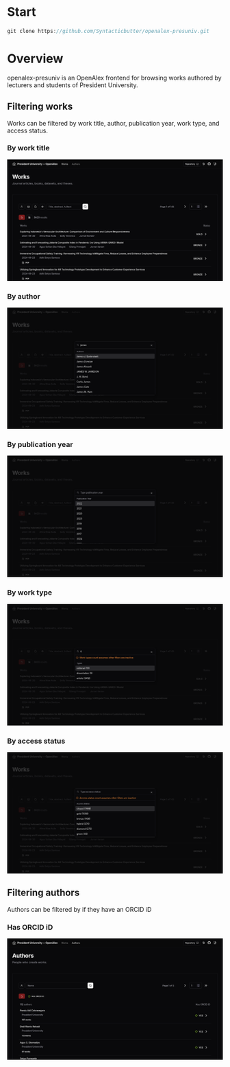 # Start
```js
git clone https://github.com/Syntacticbutter/openalex-presuniv.git
```

# Overview
openalex-presuniv is an OpenAlex frontend for browsing works authored by lecturers and students of President University.

## Filtering works
Works can be filtered by work title, author, publication year, work type, and access status.

### By work title
![Filter by work title](static/readme/works.png)

### By author
![Filter by author](static/readme/autocomplete_author.png)

### By publication year
![Filter by publication year](static/readme/filter_year.png)

### By work type
![Filter by work type](static/readme/autocomplete_type.png)

### By access status
![Filter by access status](static/readme/filter_status.png)

## Filtering authors
Authors can be filtered by if they have an ORCID iD

### Has ORCID iD
![Has ORCID iD](static/readme/orcid.png)

<!-- # create-svelte

Everything you need to build a Svelte project, powered by [`create-svelte`](https://github.com/sveltejs/kit/tree/main/packages/create-svelte).

## Creating a project

If you're seeing this, you've probably already done this step. Congrats!

```bash
# create a new project in the current directory
npm create svelte@latest

# create a new project in my-app
npm create svelte@latest my-app
```

## Developing

Once you've created a project and installed dependencies with `npm install` (or `pnpm install` or `yarn`), start a development server:

```bash
npm run dev

# or start the server and open the app in a new browser tab
npm run dev -- --open
```

## Building

To create a production version of your app:

```bash
npm run build
```

You can preview the production build with `npm run preview`.

> To deploy your app, you may need to install an [adapter](https://kit.svelte.dev/docs/adapters) for your target environment. -->
